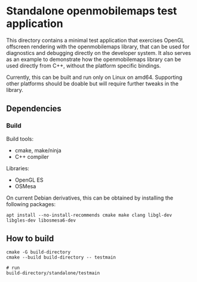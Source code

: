 # Standalone openmobilemaps test application

This directory contains a minimal test application that exercises 
OpenGL offscreen rendering with the openmobilemaps library,
that can be used for diagnostics and debugging directly on the developer system.
It also serves as an example to demonstrate how the openmobilemaps library can
be used directly from C++, without the platform specific bindings.

Currently, this can be built and run only on Linux on amd64. Supporting other
platforms should be doable but will require further tweaks in the library.

## Dependencies

### Build

Build tools:
- cmake, make/ninja
- C++ compiler

Libraries:
- OpenGL ES
- OSMesa

On current Debian derivatives, this can be obtained by installing the following packages:
```
apt install --no-install-recommends cmake make clang libgl-dev libgles-dev libosmesa6-dev
```

## How to build

```
cmake -G build-directory
cmake --build build-directory -- testmain

# run
build-directory/standalone/testmain
```

